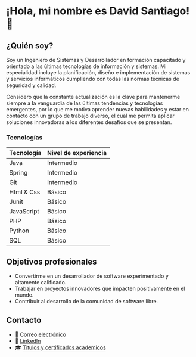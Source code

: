 # ¡Hola, mi nombre es David Santiago! 👋

## ¿Quién soy?
Soy un Ingeniero de Sistemas y Desarrollador en formación capacitado y orientado a las últimas tecnologías de información y sistemas. Mi especialidad incluye la planificación, diseño e implementación de sistemas y servicios informáticos cumpliendo con todas las normas técnicas de seguridad y calidad.

Considero que la constante actualización es la clave para mantenerme siempre a la vanguardia de las últimas tendencias y tecnologías emergentes, por lo que me motiva aprender nuevas habilidades y estar en contacto con un grupo de trabajo diverso, el cual me permita aplicar soluciones innovadoras a los diferentes desafíos que se presentan.

### Tecnologías

| Tecnología | Nivel de experiencia |
|---|---|
| Java | Intermedio |
| Spring | Intermedio |
| Git | Intermedio |
| Html & Css | Básico |
| Junit | Básico |
| JavaScript | Básico |
| PHP | Básico |
| Python | Básico |
| SQL | Básico |

## Objetivos profesionales

* Convertirme en un desarrollador de software experimentado y altamente calificado.
* Trabajar en proyectos innovadores que impacten positivamente en el mundo.
* Contribuir al desarrollo de la comunidad de software libre.

## Contacto

- 📧 [Correo electrónico](mailto:davidsantiago434@gmail.com) 
- 👥 [LinkedIn](https://www.linkedin.com/in/david-santiago-207952224/)
- 🎓 [Titulos y certificados academicos](https://github.com/dasv21/Titulos-Cursos)
